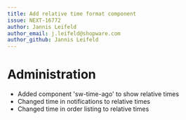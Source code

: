 ```yaml
---
title: Add relative time format component
issue: NEXT-16772
author: Jannis Leifeld
author_email: j.leifeld@shopware.com 
author_github: Jannis Leifeld
---
```

# Administration
* Added component 'sw-time-ago' to show relative times
* Changed time in notifications to relative times
* Changed time in order listing to relative times
